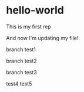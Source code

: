 # hello-world
This is my first rep

And now I'm updating my file!

branch test1

branch test2

branch test3

test4
test5
